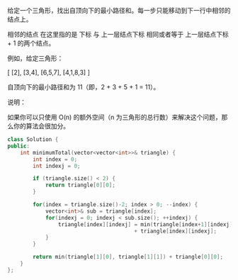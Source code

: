 给定一个三角形，找出自顶向下的最小路径和。每一步只能移动到下一行中相邻的结点上。

相邻的结点 在这里指的是 下标 与 上一层结点下标 相同或者等于 上一层结点下标 + 1 的两个结点。

例如，给定三角形：

[
     [2],
    [3,4],
   [6,5,7],
  [4,1,8,3]
]

自顶向下的最小路径和为 11（即，2 + 3 + 5 + 1 = 11）。

说明：

如果你可以只使用 O(n) 的额外空间（n 为三角形的总行数）来解决这个问题，那么你的算法会很加分。

~~~cpp
class Solution {
public:
    int minimumTotal(vector<vector<int>>& triangle) {
        int index = 0;
        int indexj = 0;

        if (triangle.size() < 2) {
            return triangle[0][0];
        }

        for(index = triangle.size()-2; index > 0; --index) {
            vector<int>& sub = triangle[index];
            for(indexj = 0; indexj < sub.size(); ++indexj) {
                triangle[index][indexj] = min(triangle[index+1][indexj], triangle[index+1][indexj+1])
                                        + triangle[index][indexj];
            }
        }

        return min(triangle[1][0], triangle[1][1]) + triangle[0][0];
    }
};
~~~